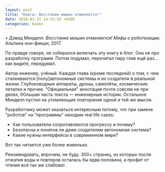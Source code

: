 ```yaml
---
layout: post
title: "Книги: Восстание машин отменяется!"
date: 2018-01-31 14:32:10 +0300
categories: books
---
```

• Дэвид Минделл. *Восстание машин отменяется! Мифы о роботизации.* Альпина нон-фикшн, 2017.

По правде говоря, не собирался включать эту книгу в блог. Она не про разработку программ. Потом подумал, перечитал пару глав ещё раз... как видите, передумал.

Автор инженер, учёный. Каждая глава (кроме последней) о том, с чем сталкиваются [полу]автономные системы и их создатели в реальной жизни. Глубоководные аппараты, дроны, самолёты, космические леталки и прочее. "Официальная" аннотация почти совсем не при делах, бОльшая часть текста — инженерные истории. Остальное Минделл пустил на утомляющие повторения одной и той же мысли.

Разработчику может оказаться интересным потому, что при замене "роботов" на "программы" находим real life cases:
* Как пользователи сопротивляются прогрессу и почему?
* Безопасна и понятна ли даже создателям автономная система?
* Какие нужны интерфейсы в современном мире?

Вот так читается уже более живенько.

Рекомендовать, впрочем, не буду. 300+ страниц, из которых после отжатия воды и повторов осталась бы едва половина, а профит от чтения всё так же слабоват.
